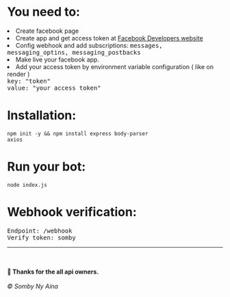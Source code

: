 # You need to:
<li>Create facebook page</li>
<li>Create app and get access token at <a href="https://developers.facebook.com">Facebook Developers website</a></li>
<li>Config webhook and add subscriptions: <tt>messages, messaging_optins, messaging_postbacks</tt></li>
<li>Make live your facebook app.</li>
<li>Add your access token by environment variable configuration ( like on render )</li>
<tt>key: "token"</tt><br>
<tt>value: "your access token"</tt>

# Installation:
<code>npm init -y && npm install express body-parser axios</code>

# Run your bot:
<code>node index.js</code>

# Webhook verification:
<tt>Endpoint: /webhook</tt><br>
<tt>Verify token: somby</tt>
<hr><br><br>
<b>📌 Thanks for the all api owners.</b><br><br>
<i>&copy; Somby Ny Aina</i>
